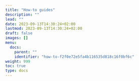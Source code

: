```yaml
---
title: "How-to guides"
description: ""
lead: ""
date: 2023-09-13T14:30:24+02:00
lastmod: 2023-09-13T14:30:24+02:00
draft: false
images: []
menu:
  docs:
    parent: ""
    identifier: "how-to-f2f0e72e5fa4b116535d818c16f0bf6c"
weight: 999
toc: true
type: docs
---
```

